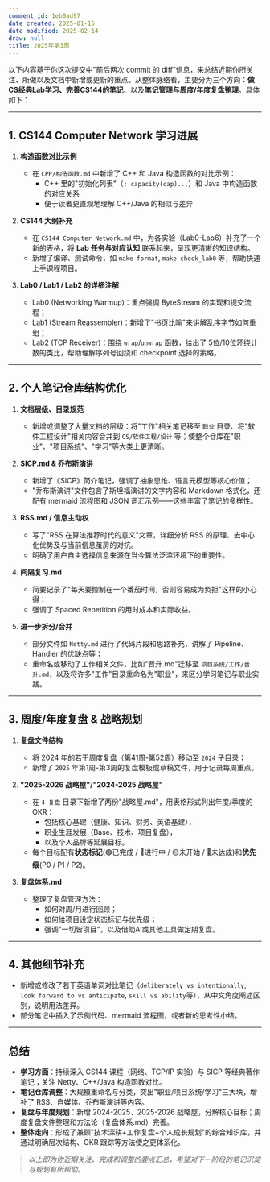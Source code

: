 ```yaml
---
comment_id: 1eb0ad97
date created: 2025-01-15
date modified: 2025-02-14
draw: null
title: 2025年第3周
---
```

以下内容基于你这次提交中"前后两次 commit 的 diff"信息，来总结近期你所关注、所做以及文档中新增或更新的重点。从整体脉络看，主要分为三个方向：**做CS经典Lab学习、完善CS144的笔记**、以及**笔记管理与周度/年度复盘整理**。具体如下：

---

## 1. CS144 Computer Network 学习进展

1. **构造函数对比示例**
    
    - 在 `CPP/构造函数.md` 中新增了 C++ 和 Java 构造函数的对比示例：
        - C++ 里的"初始化列表"（`: capacity(cap)...`）和 Java 中构造函数的对应关系
        - 便于读者更直观地理解 C++/Java 的相似与差异
2. **CS144 大纲补充**
    
    - 在 `CS144 Computer Network.md` 中，为各实验（Lab0-Lab6）补充了一个新的表格，将 **Lab 任务与对应认知** 联系起来，呈现更清晰的知识结构。
    - 新增了编译、测试命令，如 `make format`, `make check_lab0` 等，帮助快速上手课程项目。
3. **Lab0 / Lab1 / Lab2 的详细注解**
    
    - Lab0 (Networking Warmup)：重点强调 ByteStream 的实现和提交流程；
    - Lab1 (Stream Reassembler)：新增了"书页比喻"来讲解乱序字节如何重组；
    - Lab2 (TCP Receiver)：围绕 `wrap`/`unwrap` 函数，给出了 5位/10位环绕计数的类比，帮助理解序列号回绕和 checkpoint 选择的策略。

---

## 2. 个人笔记仓库结构优化

1. **文档层级、目录规范**
    
    - 新增或调整了大量文档的层级：将"工作"相关笔记移至 `职业` 目录、将"软件工程设计"相关内容合并到 `CS/软件工程/设计` 等；使整个仓库在"职业"、"项目系统"、"学习"等大类上更清晰。
2. **SICP.md & 乔布斯演讲**
    
    - 新增了《SICP》简介笔记，强调了抽象思维、语言元模型等核心价值；
    - "乔布斯演讲"文件包含了斯坦福演讲的文字内容和 Markdown 格式化，还配有 mermaid 流程图和 JSON 词汇示例——这些丰富了笔记的多样性。
3. **RSS.md / 信息主动权**
    
    - 写了"RSS 在算法推荐时代的意义"文章，详细分析 RSS 的原理、去中心化优势及与当前信息茧房的对抗。
    - 明确了用户自主选择信息来源在当今算法泛滥环境下的重要性。
4. **间隔复习.md**
    
    - 简要记录了"每天要控制在一个番茄时间，否则容易成为负担"这样的小心得；
    - 强调了 Spaced Repetition 的用时成本和实际收益。
5. **进一步拆分/合并**
    
    - 部分文件如 `Netty.md` 进行了代码片段和思路补充，讲解了 Pipeline、Handler 的优缺点等；
    - 重命名或移动了工作相关文件，比如"晋升.md"迁移至 `项目系统/工作/晋升.md`，以及将许多"工作"目录重命名为"职业"，来区分学习笔记与职业实践。

---

## 3. 周度/年度复盘 & 战略规划

1. **复盘文件结构**
    
    - 将 2024 年的若干周度复盘（第41周-第52周）移动至 `2024` 子目录；
    - 新增了 `2025` 年第1周-第3周的复盘模板或草稿文件，用于记录每周重点。
2. **"2025-2026 战略屋"/"2024-2025 战略屋"**
    
    - 在 `4 复盘` 目录下新增了两份"战略屋.md"，用表格形式列出年度/季度的OKR：
        - 包括核心基建（健康、知识、财务、英语基建），
        - 职业生涯发展（Base、技术、项目复盘），
        - 以及个人品牌等延展目标。
    - 每个目标配有**状态标记**(🟢已完成 / 🔵进行中 / 🟡未开始 / 🔴未达成)和**优先级**(P0 / P1 / P2)。
3. **复盘体系.md**
    
    - 整理了复盘管理方法：
        - 如何对周/月进行回顾；
        - 如何给项目设定状态标记与优先级；
        - 强调"一切皆项目"，以及借助AI或其他工具做定期复盘。

---

## 4. 其他细节补充

- 新增或修改了若干英语单词对比笔记（`deliberately vs intentionally`, `look forward to vs anticipate`, `skill vs ability`等），从中文角度阐述区别，说明用法差异。
- 部分笔记中插入了示例代码、mermaid 流程图，或者新的思考性小结。

---

## 总结

- **学习方面**：持续深入 CS144 课程（网络、TCP/IP 实验）与 SICP 等经典著作笔记；关注 Netty、C++/Java 构造函数对比。
- **笔记仓库调整**：大规模重命名与分类，突出"职业/项目系统/学习"三大块，增补了 RSS、自媒体、乔布斯演讲等内容。
- **复盘与年度规划**：新增 2024-2025、2025-2026 战略屋，分解核心目标；周度复盘文件整理和方法论（复盘体系.md）完善。
- **整体走向**：形成了兼顾"技术深耕+工作复盘+个人成长规划"的综合知识库，并通过明确层次结构、OKR 跟踪等方法使之更体系化。

> _以上即为你近期关注、完成和调整的要点汇总，希望对下一阶段的笔记沉淀与规划有所帮助。_
